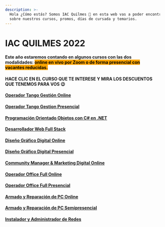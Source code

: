 ```yaml
---
description: >-
  Hola ¿Cómo estás? Somos IAC Quilmes 👋 en esta web vas a poder encontrar info
  sobre nuestros cursos, promos, días de cursada y temarios.
---
```


# IAC QUILMES 2022

#### Este año estaremos contando en algunos cursos con las dos modalidades: <mark style="background-color:orange;">online en vivo por Zoom o de forma presencial con vacantes reducidas.</mark>&#x20;

#### HACE CLIC EN EL CURSO QUE TE INTERESE Y MIRA LOS DESCUENTOS QUE TENEMOS PARA VOS 😉&#x20;

#### [Operador Tango Gestión Online](./#operador-tango-gestion-online)

#### [Operador Tango Gestion Presencial](./#operador-tango-gestion-presencial)

#### [Programación Orientado Objetos con C# en .NET](progobjetos.md)

#### [Desarrollador Web Full Stack](deswebfullstack.md)

#### [Diseño Gráfico Digital Online](disenografico.md)

#### [Diseño Gráfico Digital Presencial](diseno-grafico-presencial.md)

#### [Community Manager & Marketing Digital Online](communityandmarketing.md)

#### [Operador Office Full Online](officefull.md)

#### [Operador Office Full Presencial](page-1.md)

#### [Armado y Reparación de PC Online](./#armado-y-reparacion-de-pc-online)

#### [Armado y Reparación de PC Semipresencial](./#armado-y-reparacion-de-pc-semipresencial)

#### [Instalador y Administrador de Redes](redesonline.md)
